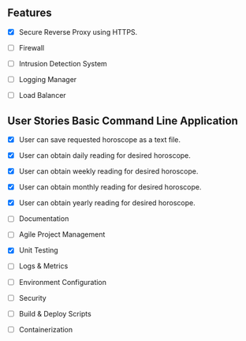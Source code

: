 ## Features
- [X] Secure Reverse Proxy using HTTPS.
- [ ] Firewall
- [ ] Intrusion Detection System
- [ ] Logging Manager
- [ ] Load Balancer


## User Stories Basic Command Line Application
- [X] User can save requested horoscope as a text file.
- [X] User can obtain daily reading for desired horoscope. 
- [X] User can obtain weekly reading for desired horoscope. 
- [X] User can obtain monthly reading for desired horoscope. 
- [X] User can obtain yearly reading for desired horoscope. 


- [ ] Documentation
- [ ] Agile Project Management
- [X] Unit Testing
- [ ] Logs & Metrics
- [ ] Environment Configuration
- [ ] Security
- [ ] Build & Deploy Scripts
- [ ] Containerization

